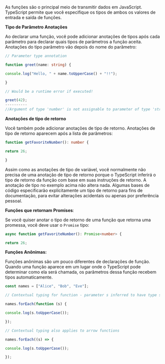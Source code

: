 As funções são o principal meio de transmitir dados em JavaScript. TypeScript permite que você especifique os tipos de ambos os valores de entrada e saída de funções.

**Tipo de Parâmetro Anotações**

Ao declarar uma função, você pode adicionar anotações de tipos após  cada parâmetro para declarar quais tipos de parâmetros a função aceita. Anotações do tipo parâmetro vão depois do nome do parâmetro: 

``` typescript
// Parameter type annotation

function greet(name: string) {

console.log("Hello, " + name.toUpperCase() + "!!");

}
```

``` typescript
// Would be a runtime error if executed!

greet(42);
----------
//Argument of type 'number' is not assignable to parameter of type 'string'.
```


**Anotações de tipo de retorno**

Você também pode adicionar anotações de tipo de retorno. Anotações de tipo de retorno aparecem após a lista de parâmetros:

``` typescript
function getFavoriteNumber(): number {

return 26;

}
```

Assim como as anotações de tipo de variável, você normalmente não precisa de uma anotação de tipo de retorno porque o TypeScript inferirá o tipo de retorno da função com base em suas instruções de retorno. A anotação de tipo no exemplo acima não altera nada. Algumas bases de código especificarão explicitamente um tipo de retorno para fins de documentação, para evitar alterações acidentais ou apenas por preferência pessoal.


**Funções que retornam Promises**:

Se você quiser anotar o tipo de retorno de uma função que retorna uma promessa, você deve usar o `Promise` tipo:

``` typescript
async function getFavoriteNumber(): Promise<number> {

return 26;
```


**Funções Anônimas:**

Funções anônimas são um pouco diferentes de declarações de função. Quando uma função aparece em um lugar onde o TypeScript pode determinar como ela será chamada, os parâmetros dessa função recebem tipos automaticamente.

``` typescript
const names = ["Alice", "Bob", "Eve"];

// Contextual typing for function - parameter s inferred to have type string

names.forEach(function (s) {

console.log(s.toUpperCase());

});

// Contextual typing also applies to arrow functions

names.forEach((s) => {

console.log(s.toUpperCase());

});
```
